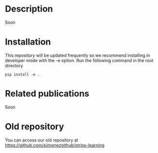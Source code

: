 # Description

Soon


# Installation
This repository will be updated frequently so we recommend installing in developer mode with the -e option. Run the following command in the root directory

~~~~
pip install -e .
~~~~


# Related publications
Soon


# Old repository

You can access our old repository at <https://github.com/sjimenezgithub/strips-learning>
